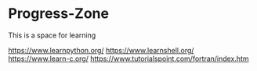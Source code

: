 # Progress-Zone
This is a space for learning


https://www.learnpython.org/
https://www.learnshell.org/
https://www.learn-c.org/ 
https://www.tutorialspoint.com/fortran/index.htm
